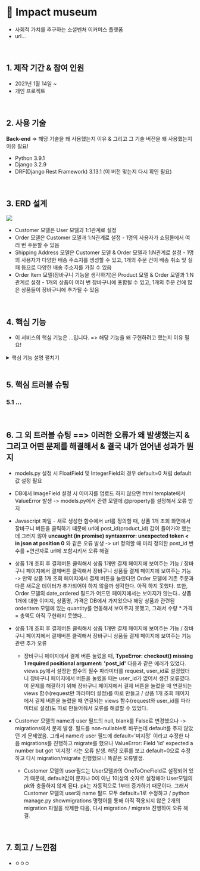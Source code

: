 # :pushpin: Impact museum
- 사회적 가치를 추구하는 소셜벤처 이커머스 플랫폼
- url...

<br>

## 1. 제작 기간 & 참여 인원
- 2021년 1월 14일 ~
- 개인 프로젝트
<br>

## 2. 사용 기술
**Back-end**       => 해당 기술을 왜 사용했는지 이유 & 그리고 그 기술 버전을 왜 사용했는지 이유 필요!
- Python 3.9.1 
- Django 3.2.9
- DRF(Django Rest Framework) 3.13.1 (이 버전 맞는지 다시 확인 필요)
<br>

## 3. ERD 설계
<img src="https://user-images.githubusercontent.com/95380638/150262590-29403524-27cf-4329-8733-5a75ca70a8f8.png">

- Customer 모델은 User 모델과 1:1관계로 설정
- Order 모델은 Customer 모델과 1:N관계로 설정 - 1명의 사용자가 쇼핑몰에서 여러 번 주문할 수 있음
- Shipping Address 모델은 Customer 모델 & Order 모델과 1:N관계로 설정 - 1명의 사용자가 다양한 배송 주소지를 생성할 수 있고, 1개의 주문 건이 배송 취소 및 실패 등으로 다양한 배송 주소지를 가질 수 있음
- Order Item 모델(장바구니 기능을 생각하기)은 Product 모델 & Order 모델과 1:N관계로 설정 - 1개의 상품이 여러 번 장바구니에 포함될 수 있고, 1개의 주문 건에 많은 상품들이 장바구니에 추가될 수 있음
<br>

## 4. 핵심 기능     
- 이 서비스의 핵심 기능은 ...입니다.     => 해당 기능을 왜 구현하려고 했는지 이유 필요!
<details>
  <summary>핵심 기능 설명 펼치기</summary>
  
  4.1 상품 정보에 관련된 기본적인 CRUD 구축
  
  4.2 DRF(Django Rest Framework)를 기반으로 CRUD API 서버 구축
  
  4.3 URL Configuration으로 app별 URL 관리
  
  4.4 Template & Static Inheritance 설정 완료 및 app별 namespacing 설정 완료
  
  4.5 DB 구성 및 ERD 설계 완료(이미지 저장 및 랜더링 가능)
  
  4.6 상품 1개 조회 페이지에서 장바구니 버튼 클릭 시, 장바구니 페이지에 추가 및 DB 저장 
  
  4.7 모델 내 필드 추가 및 속성 변경      
      - Customer 모델 : user 필드 null, blank = False로 변경 / name 필드 null = False로 변경 (user와 name필드가 비어 있으면 안되기 때문)       
      - Post(Product) 모델 : price 필드를 floatField에서 PositiveIntegerField로 변경 (가격이니까 실수보다는 양의 정수로 수정하는 게 맞다고 판단) / created_at 필드는 DateTimeField에 auto_now_add=True 옵션을 추가. (상품 데이터가 언제 생성되었는지 필요하기 때문.) / updated_at 필드를 새로 생성하고 DateTimeField의 auto_now=True 옵션을 추가. (상품 데이터를 수정했을 때 기록을 남기기 위해서 날짜가 갱신되어야 한다.)       
      - OrderItem 모델 : quantity 필드가 원래 null=True, blank=True 였으나 null=False, blank=False로 수정. (수량은 비어있으면 안되고 최소 1개로 설정되어야 하기 때문)
  
  2.1 IPython 8.0.1 설치
      - 설치한 이유는, 문법에 따라서 색상으로 강조를 해줘서 기존의 장고 연동 shell보다 작성하기 편함. 그리고 여러 줄에 걸쳐서 코드 입력 후, 위쪽 화살표로 전체 코드를 다시 불러오기가 편리함.
  
  2.1 Admin 페이지 개선
      - admin.py 에서 admin모듈의 ModelAdmin 클래스를 상속받아서 모델 클래스를 정의하고, register 장식자를 이용해 admin에 등록
      - 그리고 나서 클래스의 list_display 속성을 추가하여 -> admin페이지에 모델 별 필드를 표시해서 모델 데이터를 한눈에 파악할 수 있도록 개선
  
  2.2 (1) Admin 페이지 개선
          - admin.py에서 mark_safe 함수를 사용해서 Post 모델 객체의 이미지 url를 admin 페이지에서 볼 수 있도록 이미지으로 표시     
          - settings.py에서 MEDIA_URL과 MEDIA_ROOT를 수정하고 models.py에서 Post 모델 ImageField에 upload_to 속성을 설정 / posts앱의 post모델 디렉터리 밑에 년/월/일 디렉터리로 구분하여 더 깔끔하게 관리할 수 있도록 설정.
  
  2.2 (2) 메인 화면에서 검색 기능 구현
          - index.html에서 form element를 사용 / action attribute를 비워두어서 현재 form이 있는 같은 주소로 URL를 request하게 되고 Input element에 name를 query로 설정해서 값을 전송하고 / value도 query로 설정해서 검색한 이후에도 값이 남아있게끔 설정       
          - View index 함수에서 query라는 변수를 지정하고 GET 방식으로 들어온 query라는 이름으로 담긴 값을 담아준다. 그리고 query가 있을 때(검색했을 때) Post 모델 전체를 조회한 posts 변수를 다시 정의해서, filter를 통해 검색한 값이 포함되는 데이터로 설정. Q 함수를 import 해서 제품명 또는 브랜드명을 검색할 수 있도록 설정.
  
  2.4 상품 목록을 보여주는 메인 페이지 상품 개수 수정
      - index View 함수에서 posts = Post.objects.all().order_by('-id')[:8] -> 이렇게 전체 Post 데이터에서 id필드를 기준으로 역순처리하고, 8개의 데이터만 가져오기.
      - 그래서 index 메인 페이지에는 DB에 그 이상의 데이터가 있을지라도, 8개의 상품 목록만 항상 보여줄 수 있도록 설정 완료.
  
  2.41 bootstrap의 navbar를 이용해서 반응형 웹사이트가 될 수 있게 설정
       - 아직 메인 상품 목록은 되지 않음 / navbar만 반응
       - 상품 상세 페이지도 아직 미반영

</details>
<br>

## 5. 핵심 트러블 슈팅
### 5.1 ...

<br>

## 6. 그 외 트러블 슈팅    ==> 이러한 오류가 왜 발생했는지 & 그리고 어떤 문제를 해결해서 & 결국 내가 얻어낸 성과가 뭔지 
- models.py 설정 시 FloatField 및 IntegerField의 경우 default=0 처럼 default 값 설정 필요

- DB에서 ImageField 설정 시 이미지를 업로드 하지 않으면 html template에서 ValueError 발생 -> models.py에서 관련 모델에 @property를 설정해서 오류 방지

- Javascript 파일 - 새로 생성한 함수에서 url를 정의할 때, 상품 1개 조회 화면에서 장바구니 버튼을 클릭하기 때문에 url에 post_id(product_id) 값이 들어가야 했는데 그러지 않아 **uncaught (in promise) syntaxerror: unexpected token < in json at position 0** 와 같은 오류 발생 -> url 정의할 때 미리 정의한 post_id 변수를 +연산자로 url에 포함시키서 오류 해결   

- 상품 1개 조회 후 결제버튼 클릭해서 상품 1개만 결제 페이지에 보여주는 기능 / 장바구니 페이지에서 결제버튼 클릭해서 장바구니 상품들 결제 페이지에 보여주는 기능 -> 만약 상품 1개 조회 페이지에서 결제 버튼을 눌렀다면 Order 모델에 기존 주문과 다른 새로운 데이터가 추가되어야 하지 않을까 생각한다. 아직 하지 못했다. 또한, Order 모델의 date_ordered 필드가 어드민 페이지에서는 보이지가 않는다.. 상품 1개에 대한 이미지, 상품명, 가격은 DB에서 가져왔으나 해당 상품과 관련된 orderitem 모델에 있는 quantity를 연동해서 보여주지 못했고, 그래서 수량 * 가격 = 총액도 아직 구현하지 못했다...

- 상품 1개 조회 후 결제버튼 클릭해서 상품 1개만 결제 페이지에 보여주는 기능 / 장바구니 페이지에서 결제버튼 클릭해서 장바구니 상품들 결제 페이지에 보여주는 기능 관련 추가 오류 
  - 장바구니 페이지에서 결제 버튼 눌렀을 때, **TypeError: checkout() missing 1 required positional argument: 'post_id'** 다음과 같은 에러가 있었다. views.py에서 설정한 함수의 필수 파라미터를 request, user_id로 설정했더니 장바구니 페이지에서 버튼을 눌렀을 때는 user_id가 없어서 생긴 오류였다. 이 문제를 해결하기 위해 장바구니 페이지에서 결제 버튼을 눌렀을 때 연결되는 views 함수(request만 파라미터 설정)를 따로 만들고 / 상품 1개 조회 페이지에서 결제 버튼을 눌렀을 때 연결되는 views 함수(request와 user_id를 파라미터로 설정)도 따로 만들어줘서 오류를 해결할 수 있었다.

- Customer 모델의 name과 user 필드의 null, blank를 False로 변경했으나 -> migrations에서 문제 발생. 필드를 non-nullable로 바꾸는데 default를 주지 않았던 게 문제였음. 그래서 name과 user 필드에 default='미지정' 이라고 수정한 다음 migrations를 진행하고 migrate를 했으나 ValueError: Field 'id' expected a number but got '미지정' 라는 오류 발생. 해당 오류를 보고 default=0으로 수정하고 다시 migration/migrate 진행했으나 똑같은 오류발생.
  - Customer 모델의 user필드는 User모델과의 OneToOneField로 설정되어 있기 때문에, default값이 문자나 0이 아닌 1이상의 숫자로 설정해야 User모델의 pk와 충돌하지 않게 된다. pk는 자동적으로 1부터 증가하기 때문이다. 그래서 Customer 모델의 user와 name 필드 모두 default=1로 수정하고 / python manage.py showmigrations 명령어를 통해 아직 적용되지 않은 2개의 migration 파일을 삭제한 다음, 다시 migration / migrate 진행하여 오류 해결.
<br>

## 7. 회고 / 느낀점
- ㅇㅇㅇ


